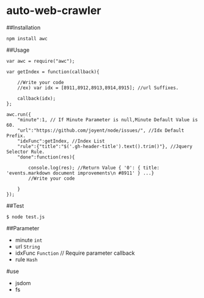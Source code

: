 auto-web-crawler
================

##Installation

    npm install awc
    
##Usage

    var awc = require("awc");
    
    var getIndex = function(callback){
    
    	//Write your code
    	//ex) var idx = [8911,8912,8913,8914,8915]; //url Suffixes.
  
    	callback(idx);
    };
    
    awc.run({
	    "minute":1, // If Minute Parameter is null,Minute Default Value is 60.
	    "url":"https://github.com/joyent/node/issues/", //Idx Default Prefix.
	    "idxFunc":getIndex, //Index List
	    "rule":{"title":"$('.gh-header-title').text().trim()"}, //Jquery Selector Rule.
	    "done":function(res){
	    
    		console.log(res); //Return Value { '0': { title: 'events.markdown document improvements\n #8911' } ...}
    		//Write your code
    		
	    }
    });
    
##Test
    
    $ node test.js
    	
##Parameter

+ minute `int` 
+ url `String`
+ idxFunc `Function` // Require parameter callback
+ rule `Hash`

#use
+ jsdom
+ fs
